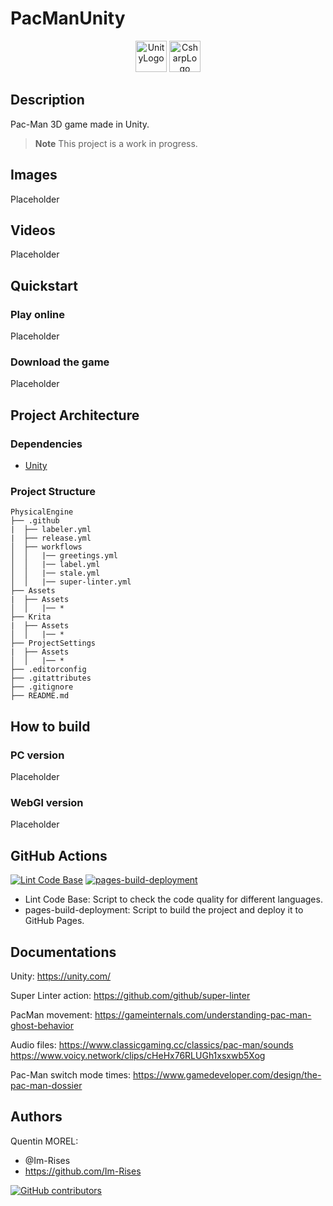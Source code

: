 # PacManUnity

<div align="center">
    <img src="https://img.shields.io/badge/Unity-100000?style=for-the-badge&logo=unity&logoColor=white" alt="UnityLogo" style="height: 50px"/>
    <img src="https://img.shields.io/badge/C%23-239120?style=for-the-badge&logo=c-sharp&logoColor=white" alt="CsharpLogo" style="height: 50px"/>
</div>

## Description

Pac-Man 3D game made in Unity.

> **Note**
> This project is a work in progress.

## Images

Placeholder

## Videos

Placeholder

## Quickstart

### Play online

Placeholder

### Download the game

Placeholder

## Project Architecture

### Dependencies

- [Unity](https://unity.com/)

### Project Structure

~~~
PhysicalEngine
├── .github
|  ├── labeler.yml
|  ├── release.yml
│  ├── workflows
│  │   |── greetings.yml
│  │   |── label.yml
│  │   |── stale.yml
│  │   |── super-linter.yml
├── Assets
|  ├── Assets
│  │   |── *
├── Krita
|  ├── Assets
│  │   |── *
├── ProjectSettings
|  ├── Assets
│  │   |── *
├── .editorconfig
├── .gitattributes
├── .gitignore
├── README.md
~~~

## How to build

### PC version

Placeholder

### WebGl version

Placeholder

## GitHub Actions

[![Lint Code Base](https://github.com/Im-Rises/PacManUnity/actions/workflows/super-linter.yml/badge.svg?branch=main)](https://github.com/Im-Rises/PacManUnity/actions/workflows/super-linter.yml)
[![pages-build-deployment](https://github.com/Im-Rises/PacManUnity/actions/workflows/pages/pages-build-deployment/badge.svg?branch=web-version)](https://github.com/Im-Rises/PacManUnity/actions/workflows/pages/pages-build-deployment)

- Lint Code Base: Script to check the code quality for different languages.
- pages-build-deployment: Script to build the project and deploy it to GitHub Pages.

## Documentations

Unity:
<https://unity.com/>

Super Linter action:
<https://github.com/github/super-linter>

PacMan movement:
<https://gameinternals.com/understanding-pac-man-ghost-behavior>

Audio files:
<https://www.classicgaming.cc/classics/pac-man/sounds>
<https://www.voicy.network/clips/cHeHx76RLUGh1xsxwb5Xog>

Pac-Man switch mode times:
<https://www.gamedeveloper.com/design/the-pac-man-dossier>

## Authors

Quentin MOREL:

- @Im-Rises
- <https://github.com/Im-Rises>

[![GitHub contributors](https://contrib.rocks/image?repo=Im-Rises/PacManUnity)](https://github.com/Im-Rises/PacManUnity/graphs/contributors)
